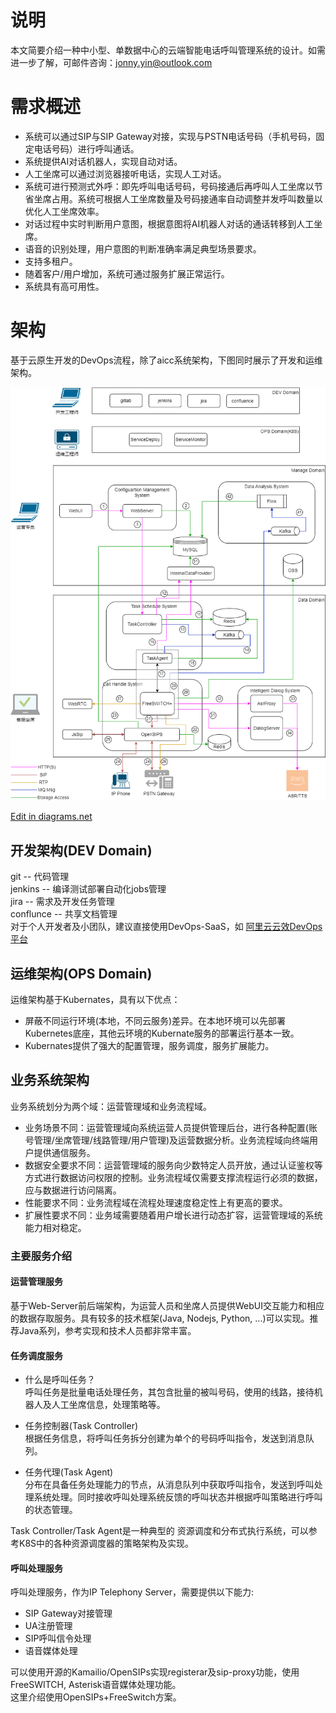 # 说明
本文简要介绍一种中小型、单数据中心的云端智能电话呼叫管理系统的设计。如需进一步了解，可邮件咨询：jonny.yin@outlook.com

# 需求概述
+ 系统可以通过SIP与SIP Gateway对接，实现与PSTN电话号码（手机号码，固定电话号码）进行呼叫通话。
+ 系统提供AI对话机器人，实现自动对话。
+ 人工坐席可以通过浏览器接听电话，实现人工对话。
+ 系统可进行预测式外呼：即先呼叫电话号码，号码接通后再呼叫人工坐席以节省坐席占用。系统可根据人工坐席数量及号码接通率自动调整并发呼叫数量以优化人工坐席效率。
+ 对话过程中实时判断用户意图，根据意图将AI机器人对话的通话转移到人工坐席。
+ 语音的识别处理，用户意图的判断准确率满足典型场景要求。
+ 支持多租户。
+ 随着客户/用户增加，系统可通过服务扩展正常运行。
+ 系统具有高可用性。

# 架构

基于云原生开发的DevOps流程，除了aicc系统架构，下图同时展示了开发和运维架构。


![aicc_architecture](aicc_architecture.drawio.png)

<a href="https://app.diagrams.net/#Hyinzhaoyang%2Faicc%2Fmaster%2Faicc_architecture.drawio.png" target="_blank">Edit in diagrams.net</a>

## 开发架构(DEV Domain)
git -- 代码管理  
jenkins -- 编译测试部署自动化jobs管理  
jira -- 需求及开发任务管理  
conflunce -- 共享文档管理  
对于个人开发者及小团队，建议直接使用DevOps-SaaS，如 [阿里云云效DevOps平台](https://devops.aliyun.com/)  


## 运维架构(OPS Domain)
运维架构基于Kubernates，具有以下优点：
+ 屏蔽不同运行环境(本地，不同云服务)差异。在本地环境可以先部署Kubernetes底座，其他云环境的Kubernate服务的部署运行基本一致。
+ Kubernates提供了强大的配置管理，服务调度，服务扩展能力。

## 业务系统架构
业务系统划分为两个域：运营管理域和业务流程域。
+ 业务场景不同：运营管理域向系统运营人员提供管理后台，进行各种配置(账号管理/坐席管理/线路管理/用户管理)及运营数据分析。业务流程域向终端用户提供通信服务。
+ 数据安全要求不同：运营管理域的服务向少数特定人员开放，通过认证鉴权等方式进行数据访问权限的控制。业务流程域仅需要支撑流程运行必须的数据，应与数据进行访问隔离。
+ 性能要求不同：业务流程域在流程处理速度稳定性上有更高的要求。
+ 扩展性要求不同：业务域需要随着用户增长进行动态扩容，运营管理域的系统能力相对稳定。

### 主要服务介绍
#### 运营管理服务
基于Web-Server前后端架构，为运营人员和坐席人员提供WebUI交互能力和相应的数据存取服务。具有较多的技术框架(Java, Nodejs, Python, ...)可以实现。推荐Java系列，参考实现和技术人员都非常丰富。

#### 任务调度服务
+ 什么是呼叫任务？  
呼叫任务是批量电话处理任务，其包含批量的被叫号码，使用的线路，接待机器人及人工坐席信息，处理策略等。

+ 任务控制器(Task Controller)  
根据任务信息，将呼叫任务拆分创建为单个的号码呼叫指令，发送到消息队列。

+ 任务代理(Task Agent)  
分布在具备任务处理能力的节点，从消息队列中获取呼叫指令，发送到呼叫处理系统处理。同时接收呼叫处理系统反馈的呼叫状态并根据呼叫策略进行呼叫的状态管理。

Task Controller/Task Agent是一种典型的 资源调度和分布式执行系统，可以参考K8S中的各种资源调度器的策略架构及实现。

#### 呼叫处理服务
呼叫处理服务，作为IP Telephony Server，需要提供以下能力:  
+ SIP Gateway对接管理
+ UA注册管理  
+ SIP呼叫信令处理  
+ 语音媒体处理  

可以使用开源的Kamailio/OpenSIPs实现registerar及sip-proxy功能，使用FreeSWITCH, Asterisk语音媒体处理功能。  
这里介绍使用OpenSIPs+FreeSwitch方案。
